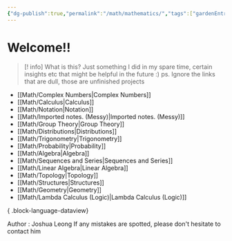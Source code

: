 ```yaml
---
{"dg-publish":true,"permalink":"/math/mathematics/","tags":["gardenEntry"]}
---
```


# Welcome!!

> [! info] What is this?
> Just something I did in my spare time, certain insights etc that might be helpful in the future :)  ps. Ignore the links that are dull, those are unfinished projects

- [[Math/Complex Numbers\|Complex Numbers]]
- [[Math/Calculus\|Calculus]]
- [[Math/Notation\|Notation]]
- [[Math/Imported notes. (Messy)\|Imported notes. (Messy)]]
- [[Math/Group Theory\|Group Theory]]
- [[Math/Distributions\|Distributions]]
- [[Math/Trigonometry\|Trigonometry]]
- [[Math/Probability\|Probability]]
- [[Math/Algebra\|Algebra]]
- [[Math/Sequences and Series\|Sequences and Series]]
- [[Math/Linear Algebra\|Linear Algebra]]
- [[Math/Topology\|Topology]]
- [[Math/Structures\|Structures]]
- [[Math/Geometry\|Geometry]]
- [[Math/Lambda Calculus (Logic)\|Lambda Calculus (Logic)]]

{ .block-language-dataview}

Author : Joshua Leong
If any mistakes are spotted, please don't hesitate to contact him